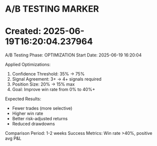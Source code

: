 
# A/B TESTING MARKER
# Created: 2025-06-19T16:20:04.237964

A/B Testing Phase: OPTIMIZATION
Start Date: 2025-06-19 16:20:04

Applied Optimizations:
1. Confidence Threshold: 35% → 75%
2. Signal Agreement: 3+ → 4+ signals required  
3. Position Size: 20% → 15% max
4. Goal: Improve win rate from 0% to 40%+

Expected Results:
- Fewer trades (more selective)
- Higher win rate
- Better risk-adjusted returns
- Reduced drawdowns

Comparison Period: 1-2 weeks
Success Metrics: Win rate >40%, positive avg P&L
